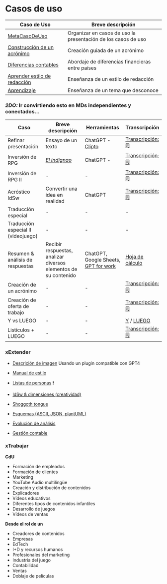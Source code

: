 # Casos de uso


|Caso de Uso|Breve descripción|
|-|-|
|[MetaCasoDeUso](metaCasoDeUso.md)|Organizar en casos de uso la presentación de los casos de uso
|[Construcción de un acrónimo](acronimo.md)|Creación guiada de un acrónimo|
|[Diferencias contables](contable.md)|Abordaje de diferencias financieras entre países|
|[Aprender estilo de redacción](redactor.md)|Enseñanza de un estilo de redacción|
|[Aprendizaje](aprendizajeJitanjafora.md)|Enseñanza de un tema que desconoce|


### *2DO:* Ir convirtiendo esto en MDs independientes y conectados...


|Caso|Breve descripción|Herramientas|Transcripción|
|-|-|-|-|
|Refinar presentación|Ensayo de un texto|ChatGPT - [Clipto](https://www.clipto.com/)|[Transcripción: 🗒️](https://chat.openai.com/share/417e6c5b-5cf4-406b-b3a0-9c63a8ef3cf2)|
|Inversión de RPG|[*El indignao*](https://www.youtube.com/watch?v=umCSGBhGynk)|ChatGPT - |[Transcripción: 🗒️](https://chat.openai.com/share/84dbba5b-ae94-4042-9f82-c59da5f5708d)
|Inversión de RPG II|-|-|[Transcripción: 🗒️](https://chat.openai.com/share/c3659718-0f1c-423a-9eec-b2671cb63563)
|Acróstico IdSw|Convertir una idea en realidad|ChatGPT|[Transcripción: 🗒️](https://chat.openai.com/share/93bccf33-5d9f-40c1-a141-50d7b738a125)|
|Traducción especial|-|-|-|
|Traducción especial II (videojuego)|-|-|-|
|Resumen & análisis de respuestas|Recibir respuestas, analizar diversos elementos de su contenido|ChatGPT, Google Sheets, [GPT for work](https://gptforwork.com/)|[Hoja de cálculo](https://docs.google.com/spreadsheets/d/10ByjpaajfxlpBmXImmQ-wE1TqPYr9FbFr-FiNEkRTB8/edit?usp=sharing)|
|Creación de un acrónimo|-|-|[Transcripción: 🗒️](https://chat.openai.com/share/57e396ef-1732-4321-94c8-a143267c0b01)|
|Creación de oferta de trabajo|-|-|[Transcripción: 🗒️](https://chat.openai.com/share/903b886f-449a-4442-85a2-f20e2a7cbc4e)
|Y vs LUEGO|-|-|[Y](https://chat.openai.com/share/de5d8a24-594a-45e1-a528-27fca6521fc6) / [LUEGO](https://chat.openai.com/share/17e92098-5a64-4655-873d-d78c4e27ed1b)
|Listículos + LUEGO|-|-|[Transcripción: 🗒️](https://chat.openai.com/share/8f0c43ff-07be-4d53-93e4-ad79c3f8ab8a)

### xExtender

- [Descrición de imagen](https://chat.openai.com/share/b55d8b96-f469-4f8a-966c-a7417af6248b) Usando un plugin compatible con GPT4
- [Manual de estilo](https://chat.openai.com/share/edf36184-6936-4741-847a-54ad7cda6fdc)
- [Listas de personas](https://docs.google.com/spreadsheets/d/165DnYz3crJugiWnKrc9OLPECBia9Nkx0u22IZqvdOco/edit?usp=sharing) ❗

- [IdSw & dimensiones (creatividad)](https://chat.openai.com/share/e397db65-985a-4356-9b88-b4d2b3301721)
- [Shoggoth tongue](https://chat.openai.com/share/6ced76cf-ce46-424b-a779-3dc0320b34be)
- [Esquemas (ASCII, JSON, plantUML)](https://chat.openai.com/share/5ca0aa11-da9b-4640-ba3a-1dee13623e79)
- [Evolución de análisis](https://chat.openai.com/share/02a0fddd-807c-4a0e-bb79-367c2660abe4)
- [Gestión contable](https://chat.openai.com/share/a48c35fe-8d01-4bd3-8e78-f1456f18e448)


### xTrabajar

**CdU**

- Formación de empleados 
- Formación de clientes
- Marketing
- YouTube Audio multilingüe
- Creación y distribución de contenidos
- Explicadores
- Vídeos educativos
- Diferentes tipos de contenidos infantiles
- Desarrollo de juegos
- Vídeos de ventas

**Desde el rol de un**

- Creadores de contenidos
- Empresas
- EdTech
- I+D y recursos humanos
- Profesionales del marketing
- Industria del juego
- Contabilidad
- Ventas
- Doblaje de películas